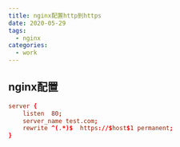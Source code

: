 ```yaml
---
title: nginx配置http到https
date: 2020-05-29
tags:
  - nginx
categories:
  - work
---
```


## nginx配置

```conf
server {  
    listen  80;  
    server_name test.com;
    rewrite ^(.*)$  https://$host$1 permanent;  
}  
```
